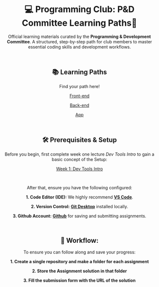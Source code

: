 <div align="center">
  
# 💻 Programming Club: P&D Committee Learning Paths🚀

Official learning materials curated by the **Programming & Development Committee**. 
A structured, step-by-step path for club members to master essential coding skills and development workflows.

<br>

## 📚 Learning Paths

Find your path here!

[Front-end](/Front-end/Front-end_Path.md)

[Back-end](/Back-end/Back-end_Path.md)

[App](/App/App_Path.md)

<br>

## 🛠️ Prerequisites & Setup

Before you begin, first complete week one lecture *Dev Tools Intro* to gain a basic concept of the Setup:

[Week 1: Dev Tools Intro](/Dev_Tools_Intro.md)

<br>

After that, ensure you have the following configured:

**1. Code Editor (IDE):** We highly recommend [**VS Code**](https://code.visualstudio.com/download).

**2. Version Control:** [**Git Desktop**](https://github.com/apps/desktop) installed locally.

**3. Github Account:** [**Github**](https://www.github.com/) for saving and submitting assignments.


<br>


## 🔀 Workflow:

To ensure you can follow along and save your progress:


**1. Create a single repository and make a folder for each assignment**

**2. Store the Assignment solution in that folder**

**3. Fill the submission form with the URL of the solution**

</div>


